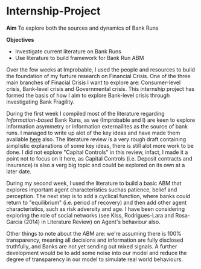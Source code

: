 # Internship-Project


**Aim**
To explore both the sources and dynamics of Bank Runs

**Objectives**
- Investigate current literature on Bank Runs
- Use literature to build framework for Bank Run ABM

Over the few weeks at Improbable, I used the people and resources to build the foundation of my furture research on Financial Crisis. One of the three main branches of Finacial Crisis I want to explore are: Consumer-level crisis, Bank-level crisis and Governmental crisis. This internship project has formed the basis of how I aim to explore Bank-level crisis through investigating Bank Fragility. 

During the first week I compiled most of the literature regarding *Information-based* Bank Runs, as we (Improbable and I) are keen to explore information asymmetry or information externailites as the source of bank runs. I managed to write up alot of the key ideas and have made them available [here](https://github.com/deborah-O/Internship-Project/blob/master/Bank_Run_Literature_Review.pdf) also. The literature review is a very rough draft containing simplistic explanations of some key ideas, there is still alot more work to be done. I did not explore "Capital Controls" in this review, infact, I made it a point not to focus on it here, as Capital Controls (i.e. Deposit contracts and insurance) is also a verg big topic and could be explored on its own at a later date.

During my second week, I used the literature to build a basic ABM that explores important agent characteristics suchas patience, belief and perception. The next step is to add a cyclical function, where banks could return to "equilibrium" (i.e. period of recovery) and then add other agent characteristics, such as risk adversity and age. I have been considering exploring the role of social networks (see Kiss, Rodrigues-Lara and Rosa-Garcia (2014) in Literature Review) on Agent's behaviour also. 

Other things to note about the ABM are: we're assuming there is 100% transparency, meaning all decisions and information are fully disclosed truthfully, and Banks are not yet sending out mixed signals. A further development would be to add some noise into our model and reduce the degree of transparency in our model to simulate real world behaviours. 
